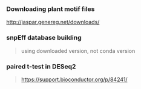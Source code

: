 ### Downloading plant motif files

http://jaspar.genereg.net/downloads/

### snpEff database building
> using downloaded version, not conda version

### paired t-test in DESeq2
> https://support.bioconductor.org/p/84241/
